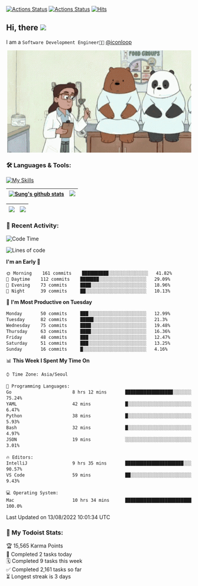 
[![Actions Status](https://github.com/ddok2/ddok2/workflows/Todoist%20Readme/badge.svg)](https://github.com/ddok2/ddok2/actions)
[![Actions Status](https://github.com/ddok2/ddok2/workflows/wakatime-stats/badge.svg)](https://github.com/ddok2/ddok2/actions)
[![Hits](https://hits.seeyoufarm.com/api/count/incr/badge.svg?url=https%3A%2F%2Fgithub.com%2Fddok2&count_bg=%23FF9595&title_bg=%23555555&icon=github.svg&icon_color=%23FFFFFF&title=hits&edge_flat=false)](https://hits.seeyoufarm.com)

<!-- ![visitors](https://visitor-badge.laobi.icu/badge?page_id=ddok2.ddok2) -->
## Hi, there <img src="https://raw.githubusercontent.com/MartinHeinz/MartinHeinz/master/wave.gif" width="3%">

I am a `Software Development Engineer🧑‍💻` [@iconloop](https://github.com/iconloop)


<p align="center">
    <img align="center" alt="GIF" src="img/debugging.gif" />
</p>


### 🛠 Languages & Tools:

[![My Skills](https://skillicons.dev/icons?i=go,js,ts,py,express,react,svelte,jquery,pug,mongodb,mysql,redis,aws,docker,kubernetes)](https://skillicons.dev)


| <a href="https://github.com/ddok2"><img align="center" src="https://github-readme-stats.vercel.app/api?username=ddok2&show_icons=true&include_all_commits=true&count_private=true&theme=buefy&hide_border=true" alt="Sung's github stats" /></a> | <a href="https://github.com/ddok2"><img src="http://github-readme-streak-stats.herokuapp.com?user=ddok2&hide_border=true" /></a> |
| ------------- |------------- |


| <a href="https://github.com/ddok2"><img align="center" src="https://github-readme-stats.vercel.app/api/top-langs/?username=ddok2&theme=buefy&hide=html,css&hide_border=true" /></a> | <a href="https://github.com/ddok2"><img align="center" src="https://activity-graph.herokuapp.com/graph?username=ddok2&theme=github&hide_border=true" height="250" /></a> |
| ------------- |--------------------------------------------------------------------------------------------------------------------------------------------------------------------------|


<!-- <details open>
    <summary>📈 My GitHub Stats</summary>
    <p align="center">
        <a href="https://github.com/ddok2">
            <img align="center" src="https://github-readme-stats.vercel.app/api?username=ddok2&show_icons=true&include_all_commits=true&count_private=true&theme=buefy&hide_border=true" alt="Sung's github stats" />
        </a>
    </p>
</details>
<details>
    <summary>💬 Top Languages</summary>
    <p align="center"> 
        <a href="https://github.com/ddok2">
            <img align="center" src="https://github-readme-stats.vercel.app/api/top-langs/?username=ddok2&layout=compact&theme=buefy&hide=html,css&hide_border=true" />
        </a>
    </p>
</details> -->


### 🌈 Recent Activity:
<!--START_SECTION:waka-->
![Code Time](http://img.shields.io/badge/Code%20Time-0%20secs-blue)

![Lines of code](https://img.shields.io/badge/From%20Hello%20World%20I%27ve%20Written-274%20Thousand%20lines%20of%20code-blue)

**I'm an Early 🐤** 

```text
🌞 Morning    161 commits    ██████████░░░░░░░░░░░░░░░   41.82% 
🌆 Daytime    112 commits    ███████░░░░░░░░░░░░░░░░░░   29.09% 
🌃 Evening    73 commits     ████░░░░░░░░░░░░░░░░░░░░░   18.96% 
🌙 Night      39 commits     ██░░░░░░░░░░░░░░░░░░░░░░░   10.13%

```
📅 **I'm Most Productive on Tuesday** 

```text
Monday       50 commits     ███░░░░░░░░░░░░░░░░░░░░░░   12.99% 
Tuesday      82 commits     █████░░░░░░░░░░░░░░░░░░░░   21.3% 
Wednesday    75 commits     ████░░░░░░░░░░░░░░░░░░░░░   19.48% 
Thursday     63 commits     ████░░░░░░░░░░░░░░░░░░░░░   16.36% 
Friday       48 commits     ███░░░░░░░░░░░░░░░░░░░░░░   12.47% 
Saturday     51 commits     ███░░░░░░░░░░░░░░░░░░░░░░   13.25% 
Sunday       16 commits     █░░░░░░░░░░░░░░░░░░░░░░░░   4.16%

```


📊 **This Week I Spent My Time On** 

```text
⌚︎ Time Zone: Asia/Seoul

💬 Programming Languages: 
Go                       8 hrs 12 mins       ██████████████████░░░░░░░   75.24% 
YAML                     42 mins             █░░░░░░░░░░░░░░░░░░░░░░░░   6.47% 
Python                   38 mins             █░░░░░░░░░░░░░░░░░░░░░░░░   5.93% 
Bash                     32 mins             █░░░░░░░░░░░░░░░░░░░░░░░░   4.97% 
JSON                     19 mins             ░░░░░░░░░░░░░░░░░░░░░░░░░   3.01%

🔥 Editors: 
IntelliJ                 9 hrs 35 mins       ██████████████████████░░░   90.57% 
VS Code                  59 mins             ██░░░░░░░░░░░░░░░░░░░░░░░   9.43%

💻 Operating System: 
Mac                      10 hrs 34 mins      █████████████████████████   100.0%

```


 Last Updated on 13/08/2022 10:01:34 UTC
<!--END_SECTION:waka-->

### 🚧 My Todoist Stats:
<!-- TODO-IST:START -->
🏆  15,565 Karma Points           
🌸  Completed 2 tasks today           
🗓  Completed 9 tasks this week           
✅  Completed 2,161 tasks so far           
⏳  Longest streak is 3 days
<!-- TODO-IST:END -->

